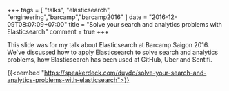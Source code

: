 +++
tags = [
  "talks", "elasticsearch", "engineering","barcamp","barcamp2016"
]
date = "2016-12-09T08:07:09+07:00"
title = "Solve your search and analytics problems with Elasticsearch"
comment = true
+++

This slide was for my talk about Elasticsearch at Barcamp Saigon 2016. We've discussed how to apply Elasticsearch to solve search and analytics problems, how Elasticsearch has been used at GitHub, Uber and Sentifi.

{{<oembed "https://speakerdeck.com/duydo/solve-your-search-and-analytics-problems-with-elasticsearch">}}
